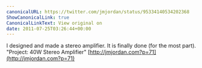 ```yaml
---
canonicalURL: https://twitter.com/jmjordan/status/95334140534202368
ShowCanonicalLink: true
CanonicalLinkText: View original on
date: 2011-07-25T03:26:44+00:00
---
```

I designed and made a stereo amplifier. It is finally done (for the most part). "Project: 40W Stereo Amplifier" [http://jmjordan.com?p=71](http://jmjordan.com?p=71)